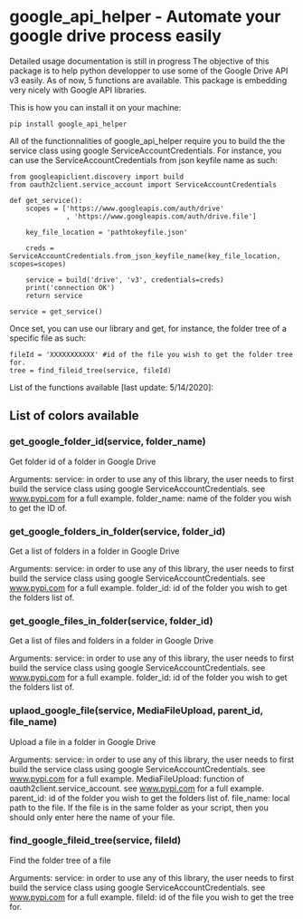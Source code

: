 # google_api_helper - Automate your google drive process easily
Detailed usage documentation is still in progress
The objective of this package is to help python developper to use some of the Google Drive API v3 easily.
As of now, 5 functions are available. This package is embedding very nicely with Google API libraries.

This is how you can install it on your machine:

```
pip install google_api_helper
```

All of the functionnalities of google_api_helper require you to build the the service class using google ServiceAccountCredentials.
For instance, you can use the ServiceAccountCredentials from json keyfile name as such:

```
from googleapiclient.discovery import build
from oauth2client.service_account import ServiceAccountCredentials

def get_service():
    scopes = ['https://www.googleapis.com/auth/drive'
              , 'https://www.googleapis.com/auth/drive.file']
    
    key_file_location = 'pathtokeyfile.json'

    creds = ServiceAccountCredentials.from_json_keyfile_name(key_file_location, scopes=scopes)

    service = build('drive', 'v3', credentials=creds)
    print('connection OK')
    return service

service = get_service()

```

Once set, you can use our library and get, for instance, the folder tree of a specific file as such:

```
fileId = 'XXXXXXXXXXX' #id of the file you wish to get the folder tree for.
tree = find_fileid_tree(service, fileId)
```

List of the functions available [last update: 5/14/2020]:

## List of colors available

### get_google_folder_id(service, folder_name)
Get folder id of a folder in Google Drive

  Arguments:
    service: in order to use any of this library, the user needs to first build the service class using google ServiceAccountCredentials. see www.pypi.com for a full example.
    folder_name: name of the folder you wish to get the ID of.

### get_google_folders_in_folder(service, folder_id)
Get a list of folders in a folder in Google Drive

  Arguments:
    service: in order to use any of this library, the user needs to first build the service class using google ServiceAccountCredentials. see www.pypi.com for a full example.
    folder_id: id of the folder you wish to get the folders list of.

### get_google_files_in_folder(service, folder_id)
Get a list of files and folders in a folder in Google Drive

  Arguments:
    service: in order to use any of this library, the user needs to first build the service class using google ServiceAccountCredentials. see www.pypi.com for a full example.
    folder_id: id of the folder you wish to get the folders list of.

### uplaod_google_file(service, MediaFileUpload, parent_id, file_name)
Upload a file in a folder in Google Drive

  Arguments:
    service: in order to use any of this library, the user needs to first build the service class using google ServiceAccountCredentials. see www.pypi.com for a full example.
    MediaFileUpload: function of oauth2client.service_account. see www.pypi.com for a full example.
    parent_id: id of the folder you wish to get the folders list of.
    file_name: local path to the file. If the file is in the same folder as your script, then you should only enter here the name of your file.

### find_google_fileid_tree(service, fileId)
Find the folder tree of a file

  Arguments:
    service: in order to use any of this library, the user needs to first build the service class using google ServiceAccountCredentials. see www.pypi.com for a full example.
    fileId: id of the file you wish to get the tree for.
